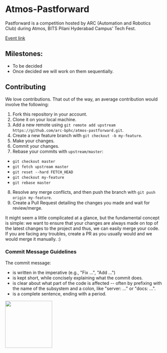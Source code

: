 # Atmos-Pastforward

Pastforward is a competition hosted by ARC (Automation and Robotics Club) during Atmos, BITS Pilani Hyderabad Campus' Tech Fest.

[Event link](https://bits-atmos.org/events/PastForward)


## Milestones:

* To be decided
* Once decided we will work on them sequentially.



## Contributing

We love contributions. That out of the way, an average
contribution would involve the following:

1. Fork this repository in your account.
2. Clone it on your local machine.
3. Add a new remote using `git remote add upstream https://github.com/arc-bphc/atmos-pastforward.git`.
4. Create a new feature branch with `git checkout -b my-feature`.
5. Make your changes.
6. Commit your changes.
7. Rebase your commits with `upstream/master`:
  - `git checkout master`
  - `git fetch upstream master`
  - `git reset --hard FETCH_HEAD`
  - `git checkout my-feature`
  - `git rebase master`
8. Resolve any merge conflicts, and then push the branch with `git push origin my-feature`.
9. Create a Pull Request detailing the changes you made and wait for review/merge.

It might seem a little complicated at a glance, but the fundamental concept is simple: we
want to ensure that your changes are always made on top of the latest changes to the
project and thus, we can easily merge your code. If you are facing any troubles, create a
PR as you usually would and we would merge it manually. :)

### Commit Message Guidelines

The commit message:

- is written in the imperative (e.g., "Fix ...", "Add ...")
- is kept short, while concisely explaining what the commit does.
- is clear about what part of the code is affected -- often by prefixing with the name of the subsystem and a colon, like "server: ..." or "docs: ...".
- is a complete sentence, ending with a period.

<img src="https://avatars3.githubusercontent.com/u/30314930?s=200&v=4" width="150">